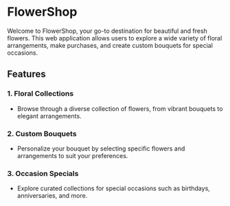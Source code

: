 
# FlowerShop

Welcome to FlowerShop, your go-to destination for beautiful and fresh flowers. This web application allows users to explore a wide variety of floral arrangements, make purchases, and create custom bouquets for special occasions.

## Features

### 1. Floral Collections
- Browse through a diverse collection of flowers, from vibrant bouquets to elegant arrangements.

### 2. Custom Bouquets
- Personalize your bouquet by selecting specific flowers and arrangements to suit your preferences.

### 3. Occasion Specials
- Explore curated collections for special occasions such as birthdays, anniversaries, and more.


